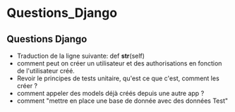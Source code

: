 # **Questions_Django**

  ## **Questions Django**

  * Traduction de la ligne suivante: def __str__(self)
  * comment peut on créer un utilisateur et des authorisations en fonction de l'utilisateur créé.
  * Revoir le principes de tests unitaire, qu'est ce que c'est, comment les créer ?
  * comment appeler des models déjà créés depuis une autre app ?
  * comment "mettre en place une base de donnée avec des données Test"
